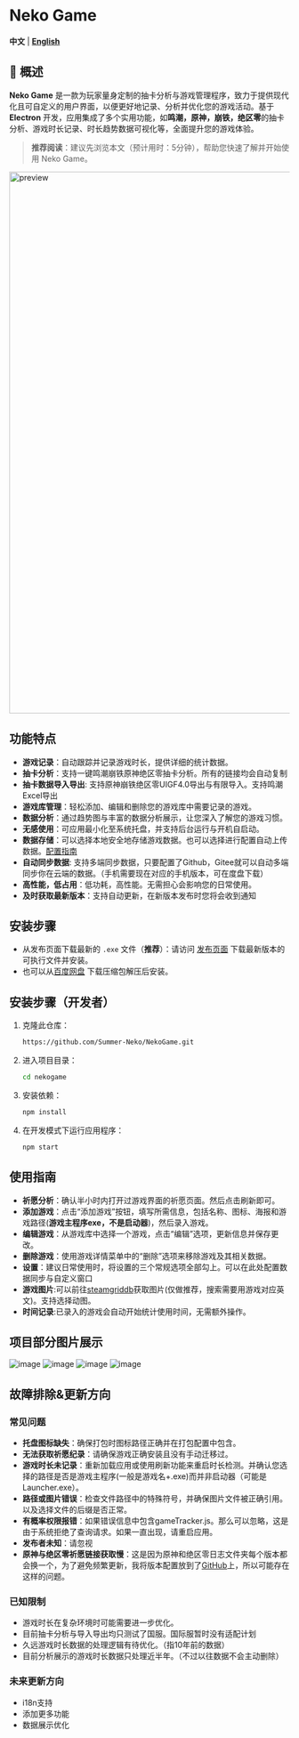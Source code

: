 # Neko Game

**中文** | **[English](README-en.md)**

## 📝 概述

**Neko Game** 是一款为玩家量身定制的抽卡分析与游戏管理程序，致力于提供现代化且可自定义的用户界面，以便更好地记录、分析并优化您的游戏活动。基于 **Electron** 开发，应用集成了多个实用功能，如**鸣潮，原神，崩铁，绝区零**的抽卡分析、游戏时长记录、时长趋势数据可视化等，全面提升您的游戏体验。

> **推荐阅读**：建议先浏览本文（预计用时：5分钟），帮助您快速了解并开始使用 Neko Game。

<img width="974" alt="preview" src="https://github.com/user-attachments/assets/02593354-a4c5-4a41-89fe-e0f51591fc13">

## 功能特点
- **游戏记录**：自动跟踪并记录游戏时长，提供详细的统计数据。
- **抽卡分析**：支持一键鸣潮崩铁原神绝区零抽卡分析。所有的链接均会自动复制
- **抽卡数据导入导出**: 支持原神崩铁绝区零UIGF4.0导出与有限导入。支持鸣潮Excel导出
- **游戏库管理**：轻松添加、编辑和删除您的游戏库中需要记录的游戏。
- **数据分析**：通过趋势图与丰富的数据分析展示，让您深入了解您的游戏习惯。
- **无感使用**：可应用最小化至系统托盘，并支持后台运行与开机自启动。
- **数据存储**：可以选择本地安全地存储游戏数据。也可以选择进行配置自动上传数据。[配置指南]([https://github.com/Summer-Neko/NekoGame/releases](https://gitee.com/sunmmerneko/utils/blob/master/info/infoTips.md))
- **自动同步数据**: 支持多端同步数据，只要配置了Github，Gitee就可以自动多端同步你在云端的数据。（手机需要现在对应的手机版本，可在度盘下载）
- **高性能，低占用**：低功耗，高性能。无需担心会影响您的日常使用。
- **及时获取最新版本**：支持自动更新，在新版本发布时您将会收到通知

## 安装步骤
- 从发布页面下载最新的 `.exe` 文件（__推荐__）：请访问 [发布页面](https://github.com/Summer-Neko/NekoGame/releases) 下载最新版本的可执行文件并安装。
- 也可以从[百度网盘](https://pan.baidu.com/s/13IdCeOVPxHfxVpq2vO_8kw?pwd=4l1a) 下载压缩包解压后安装。
   
## 安装步骤（开发者）
1. 克隆此仓库：
   ```bash
   https://github.com/Summer-Neko/NekoGame.git
   ```
2. 进入项目目录：
   ```bash
   cd nekogame
   ```
3. 安装依赖：
   ```bash
   npm install
   ```
4. 在开发模式下运行应用程序：
   ```bash
   npm start
   ```

## 使用指南
- **祈愿分析**：确认半小时内打开过游戏界面的祈愿页面。然后点击刷新即可。
- **添加游戏**：点击“添加游戏”按钮，填写所需信息，包括名称、图标、海报和游戏路径(__游戏主程序exe，不是启动器__)，然后录入游戏。
- **编辑游戏**：从游戏库中选择一个游戏，点击“编辑”选项，更新信息并保存更改。
- **删除游戏**：使用游戏详情菜单中的“删除”选项来移除游戏及其相关数据。
- **设置**：建议日常使用时，将设置的三个常规选项全部勾上。可以在此处配置数据同步与自定义窗口
- **游戏图片**:可以前往[steamgriddb](https://www.steamgriddb.com/)获取图片(仅做推荐，搜索需要用游戏对应英文)。支持选择动图。
- **时间记录**:已录入的游戏会自动开始统计使用时间，无需额外操作。

## 项目部分图片展示
![image](https://github.com/user-attachments/assets/f6dc59a2-a53b-48a4-8c42-cf5c92ca65f2)
![image](https://github.com/user-attachments/assets/8377ee8d-a7e2-4afa-b2ca-d4672d4d268e)
![image](https://github.com/user-attachments/assets/b38468b8-1dee-44ea-8948-8fb78e989989)
![image](https://github.com/user-attachments/assets/19805a17-c749-4c96-973c-49cd2c185a33)

## 故障排除&更新方向
### 常见问题
- **托盘图标缺失**：确保打包时图标路径正确并在打包配置中包含。
- **无法获取祈愿纪录**：请确保游戏正确安装且没有手动迁移过。
- **游戏时长未记录**：重新加载应用或使用刷新功能来重启时长检测。并确认您选择的路径是否是游戏主程序(一般是游戏名+.exe)而并非启动器（可能是Launcher.exe）。
- **路径或图片错误**：检查文件路径中的特殊符号，并确保图片文件被正确引用。以及选择文件的后缀是否正常。
- **有概率权限报错**：如果错误信息中包含gameTracker.js。那么可以忽略，这是由于系统拒绝了查询请求。如果一直出现，请重启应用。
- **发布者未知**：请忽视
- **原神与绝区零祈愿链接获取慢**：这是因为原神和绝区零日志文件夹每个版本都会换一个，为了避免频繁更新，我将版本配置放到了[GitHub](https://github.com/Summer-Neko/utils/blob/main/GetUrl/version-Genshin.json)上，所以可能存在这样的问题。
### 已知限制
- 游戏时长在复杂环境时可能需要进一步优化。
- 目前抽卡分析与导入导出均只测试了国服。国际服暂时没有适配计划
- 久远游戏时长数据的处理逻辑有待优化。（指10年前的数据）
- 目前分析展示的游戏时长数据只处理近半年。（不过以往数据不会主动删除）

### 未来更新方向
- i18n支持
- 添加更多功能
- 数据展示优化
